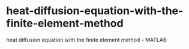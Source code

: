 # heat-diffusion-equation-with-the-finite-element-method
heat diffusion equation with the finite element method - MATLAB

